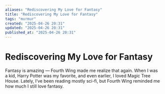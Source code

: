 ```yaml
---
aliases: "Rediscovering My Love for Fantasy"
title: "Rediscovering My Love for Fantasy"
tags: "murmur"
created: "2025-04-26 20:31"
updated: "2025-04-26 20:31"
published_at: "2025-04-26 20:31"
---
```


# Rediscovering My Love for Fantasy

Fantasy is amazing — Fourth Wing made me realize that again.
When I was a kid, Harry Potter was my favorite, and even earlier, I loved Magic Tree House.
Lately, I’ve been reading mostly sci-fi, but Fourth Wing reminded me how much I still love fantasy.